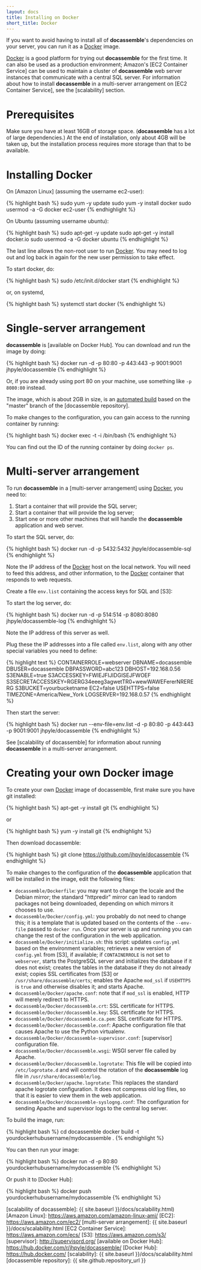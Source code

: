 ```yaml
---
layout: docs
title: Installing on Docker
short_title: Docker
---
```


If you want to avoid having to install all of **docassemble**'s
dependencies on your server, you can run it as a [Docker] image.

[Docker] is a good platform for trying out **docassemble** for the
first time.  It can also be used as a production environment; Amazon's
[EC2 Container Service] can be used to maintain a cluster of
**docassemble** web server instances that communicate with a central
SQL server.  For information about how to install **docassemble** in a
multi-server arrangement on [EC2 Container Service], see the
[scalability] section.

# Prerequisites

Make sure you have at least 16GB of storage space.  (**docassemble**
has a lot of large dependencies.)  At the end of installation, only
about 4GB will be taken up, but the installation process requires more
storage than that to be available.

# Installing Docker

On [Amazon Linux] (assuming the username ec2-user):

{% highlight bash %}
sudo yum -y update
sudo yum -y install docker
sudo usermod -a -G docker ec2-user
{% endhighlight %}

On Ubuntu (assuming username ubuntu):

{% highlight bash %}
sudo apt-get -y update
sudo apt-get -y install docker.io
sudo usermod -a -G docker ubuntu
{% endhighlight %}

The last line allows the non-root user to run [Docker].  You may need to
log out and log back in again for the new user permission to take
effect.

To start docker, do:

{% highlight bash %}
sudo /etc/init.d/docker start
{% endhighlight %}

or, on systemd,

{% highlight bash %}
systemctl start docker
{% endhighlight %}

# Single-server arrangement

**docassemble** is [available on Docker Hub].  You can download and
run the image by doing:

{% highlight bash %}
docker run -d -p 80:80 -p 443:443 -p 9001:9001 jhpyle/docassemble
{% endhighlight %}

Or, if you are already using port 80 on your machine, use something
like `-p 8080:80` instead.

The image, which is about 2GB in size, is an [automated build] based
on the "master" branch of the [docassemble repository].

To make changes to the configuration, you can gain access to the
running container by running:

{% highlight bash %}
docker exec -t -i <containerid> /bin/bash
{% endhighlight %}

You can find out the ID of the running container by doing `docker ps`.

# Multi-server arrangement

To run **docassemble** in a [multi-server arrangement] using [Docker],
you need to:

1. Start a container that will provide the SQL server;
2. Start a container that will provide the log server;
3. Start one or more other machines that will handle the
   **docassemble** application and web server.

To start the SQL server, do:

{% highlight bash %}
docker run -d -p 5432:5432 jhpyle/docassemble-sql
{% endhighlight %}

Note the IP address of the [Docker] host on the local network.  You will
need to feed this address, and other information, to the [Docker]
container that responds to web requests.

Create a file `env.list` containing the access keys for SQL and [S3]:

To start the log server, do:

{% highlight bash %}
docker run -d -p 514:514 -p 8080:8080 jhpyle/docassemble-log
{% endhighlight %}

Note the IP address of this server as well.

Plug these the IP addresses into a file called `env.list`, along with
any other special variables you need to define:

{% highlight text %}
CONTAINERROLE=webserver
DBNAME=docassemble
DBUSER=docassemble
DBPASSWORD=abc123
DBHOST=192.168.0.56
S3ENABLE=true
S3ACCESSKEY=FWIEJFIJIDGISEJFWOEF
S3SECRETACCESSKEY=RGERG34eeeg3agwetTR0+wewWAWEFererNRERERG
S3BUCKET=yourbucketname
EC2=false
USEHTTPS=false
TIMEZONE=America/New_York
LOGSERVER=192.168.0.57
{% endhighlight %}

Then start the server:

{% highlight bash %}
docker run --env-file=env.list -d -p 80:80 -p 443:443 -p 9001:9001 jhpyle/docassemble
{% endhighlight %}

See [scalability of docassemble] for information about running
**docassemble** in a multi-server arrangement.

# Creating your own Docker image

To create your own [Docker] image of docassemble, first make sure you
have git installed:

{% highlight bash %}
apt-get -y install git
{% endhighlight %}

or

{% highlight bash %}
yum -y install git
{% endhighlight %}

Then download docassemble:

{% highlight bash %}
git clone https://github.com/jhpyle/docassemble
{% endhighlight %}

To make changes to the configuration of the **docassemble**
application that will be installed in the image, edit the following
files:

* `docassemble/Dockerfile`: you may want to change the locale and the
  Debian mirror; the standard "httpredir" mirror can lead to random
  packages not being downloaded, depending on which mirrors it chooses
  to use.
* `docassemble/Docker/config.yml`: you probably do not need to change
  this; it is a template that is updated based on the contents of the
  `--env-file` passed to `docker run`.  Once your server is up and
  running you can change the rest of the configuration in the web application.
* `docassemble/Docker/initialize.sh`: this script: updates
  `config.yml` based on the environment variables; retrieves a new
  version of `config.yml` from [S3], if available; if `CONTAINERROLE`
  is not set to `webserver`, starts the PostgreSQL server and
  initializes the database if it does not exist; creates the tables in
  the database if they do not already exist; copies SSL certificates
  from [S3] or `/usr/share/docassemble/certs`; enables the Apache
  `mod_ssl` if `USEHTTPS` is `true` and otherwise disables it; and
  starts Apache.
* `docassemble/Docker/apache.conf`: note that if `mod_ssl` is enabled,
  HTTP will merely redirect to HTTPS.
* `docassemble/Docker/docassemble.crt`: SSL certificate for HTTPS.
* `docassemble/Docker/docassemble.key`: SSL certificate for HTTPS.
* `docassemble/Docker/docassemble.ca.pem`: SSL certificate for HTTPS.
* `docassemble/Docker/docassemble.conf`: Apache configuration file
  that causes Apache to use the Python virtualenv.
* `docassemble/Docker/docassemble-supervisor.conf`: [supervisor]
  configuration file.
* `docassemble/Docker/docassemble.wsgi`: WSGI server file called by
Apache.
* `docassemble/Docker/docassemble.logrotate`: This file will be copied
  into `/etc/logrotate.d` and will control the rotation of the
  **docassemble** log file in `/usr/share/docassemble/log`.
* `docassemble/Docker/apache.logrotate`: This replaces the standard
  apache logrotate configuration.  It does not compress old log files,
  so that it is easier to view them in the web application.
* `docassemble/Docker/docassemble-syslogng.conf`: The configuration
  for sending Apache and supervisor logs to the central log server.

To build the image, run:

{% highlight bash %}
cd docassemble
docker build -t yourdockerhubusername/mydocassemble .
{% endhighlight %}

You can then run your image:

{% highlight bash %}
docker run -d -p 80:80 yourdockerhubusername/mydocassemble
{% endhighlight %}

Or push it to [Docker Hub]:

{% highlight bash %}
docker push yourdockerhubusername/mydocassemble
{% endhighlight %}

[Docker]: https://www.docker.com/
[Amazon AWS]: http://aws.amazon.com
[automated build]: https://docs.docker.com/docker-hub/builds/
[scalability of docassemble]: {{ site.baseurl }}/docs/scalability.html)
[Amazon Linux]: https://aws.amazon.com/amazon-linux-ami/
[EC2]: https://aws.amazon.com/ec2/
[multi-server arrangement]: {{ site.baseurl }}/docs/scalability.html
[EC2 Container Service]: https://aws.amazon.com/ecs/
[S3]: https://aws.amazon.com/s3/
[supervisor]: http://supervisord.org/
[available on Docker Hub]: https://hub.docker.com/r/jhpyle/docassemble/
[Docker Hub]: https://hub.docker.com/
[scalability]: {{ site.baseurl }}/docs/scalability.html
[docassemble repository]: {{ site.github.repository_url }}
